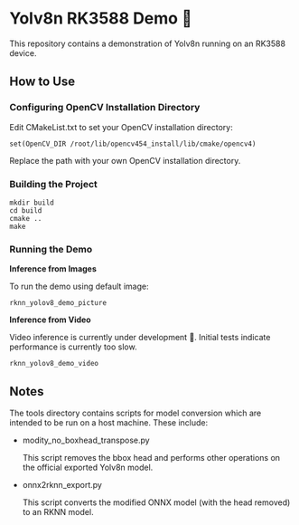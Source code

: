 # Yolv8n RK3588 Demo :rocket:

This repository contains a demonstration of Yolv8n running on an RK3588 device.

## How to Use

### Configuring OpenCV Installation Directory

Edit CMakeList.txt to set your OpenCV installation directory:

```
set(OpenCV_DIR /root/lib/opencv454_install/lib/cmake/opencv4)
```

Replace the path with your own OpenCV installation directory.

### Building the Project

```shell
mkdir build
cd build
cmake ..
make
```

### Running the Demo

**Inference from Images**

To run the demo using default image:

```shell
rknn_yolov8_demo_picture
```

**Inference from Video**

Video inference is currently under development :construction:. Initial tests indicate performance is currently too slow.

```
rknn_yolov8_demo_video
```

## Notes

The tools directory contains scripts for model conversion which are intended to be run on a host machine. These include:

- modity_no_boxhead_transpose.py

  This script removes the bbox head and performs other operations on the official exported Yolv8n model.

- onnx2rknn_export.py

  This script converts the modified ONNX model (with the head removed) to an RKNN model.